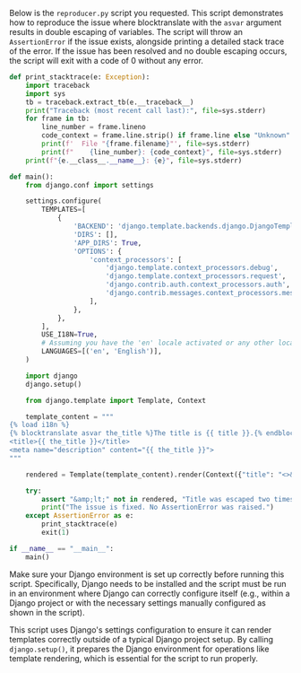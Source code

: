 Below is the `reproducer.py` script you requested. This script demonstrates how to reproduce the issue where blocktranslate with the `asvar` argument results in double escaping of variables. The script will throw an `AssertionError` if the issue exists, alongside printing a detailed stack trace of the error. If the issue has been resolved and no double escaping occurs, the script will exit with a code of 0 without any error.

```python
def print_stacktrace(e: Exception):
    import traceback
    import sys
    tb = traceback.extract_tb(e.__traceback__)
    print("Traceback (most recent call last):", file=sys.stderr)
    for frame in tb:
        line_number = frame.lineno
        code_context = frame.line.strip() if frame.line else "Unknown"
        print(f'  File "{frame.filename}"', file=sys.stderr)
        print(f"    {line_number}: {code_context}", file=sys.stderr)
    print(f"{e.__class__.__name__}: {e}", file=sys.stderr)

def main():
    from django.conf import settings

    settings.configure(
        TEMPLATES=[
            {
                'BACKEND': 'django.template.backends.django.DjangoTemplates',
                'DIRS': [],
                'APP_DIRS': True,
                'OPTIONS': {
                    'context_processors': [
                        'django.template.context_processors.debug',
                        'django.template.context_processors.request',
                        'django.contrib.auth.context_processors.auth',
                        'django.contrib.messages.context_processors.messages',
                    ],
                },
            },
        ],
        USE_I18N=True,
        # Assuming you have the 'en' locale activated or any other locales you plan to use.
        LANGUAGES=[('en', 'English')],
    )

    import django
    django.setup()

    from django.template import Template, Context

    template_content = """
{% load i18n %}
{% blocktranslate asvar the_title %}The title is {{ title }}.{% endblocktranslate %}
<title>{{ the_title }}</title>
<meta name="description" content="{{ the_title }}">
"""

    rendered = Template(template_content).render(Context({"title": "<>& Title"}))

    try:
        assert "&amp;lt;" not in rendered, "Title was escaped two times"
        print("The issue is fixed. No AssertionError was raised.")
    except AssertionError as e:
        print_stacktrace(e)
        exit(1)

if __name__ == "__main__":
    main()
```

Make sure your Django environment is set up correctly before running this script. Specifically, Django needs to be installed and the script must be run in an environment where Django can correctly configure itself (e.g., within a Django project or with the necessary settings manually configured as shown in the script).

This script uses Django's settings configuration to ensure it can render templates correctly outside of a typical Django project setup. By calling `django.setup()`, it prepares the Django environment for operations like template rendering, which is essential for the script to run properly.